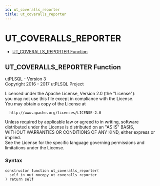 ```yaml
---
id: ut_coveralls_reporter
title: ut_coveralls_reporter
---
```


# UT_COVERALLS_REPORTER






- [UT_COVERALLS_REPORTER Function](#ut_coveralls_reporter)












 
## UT_COVERALLS_REPORTER Function<a name="ut_coveralls_reporter"></a>


<p>
<p>utPLSQL - Version 3<br />  Copyright 2016 - 2017 utPLSQL Project</p><p>  Licensed under the Apache License, Version 2.0 (the &quot;License&quot;):<br />  you may not use this file except in compliance with the License.<br />  You may obtain a copy of the License at</p><pre><code>  http://www.apache.org/licenses/LICENSE-2.0</code></pre><p>  Unless required by applicable law or agreed to in writing, software<br />  distributed under the License is distributed on an &quot;AS IS&quot; BASIS,<br />  WITHOUT WARRANTIES OR CONDITIONS OF ANY KIND, either express or implied.<br />  See the License for the specific language governing permissions and<br />  limitations under the License.</p>
</p>

### Syntax
```plsql
constructor function ut_coveralls_reporter(
  self in out nocopy ut_coveralls_reporter
) return self
```

 





 
